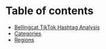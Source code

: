 # Table of contents

* [Bellingcat TikTok Hashtag Analysis](README.md)
* [Categories](categories.md)
* [Regions](regions.md)